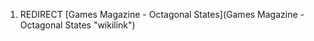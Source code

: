 1.  REDIRECT [Games Magazine - Octagonal
    States](Games Magazine - Octagonal States "wikilink")

